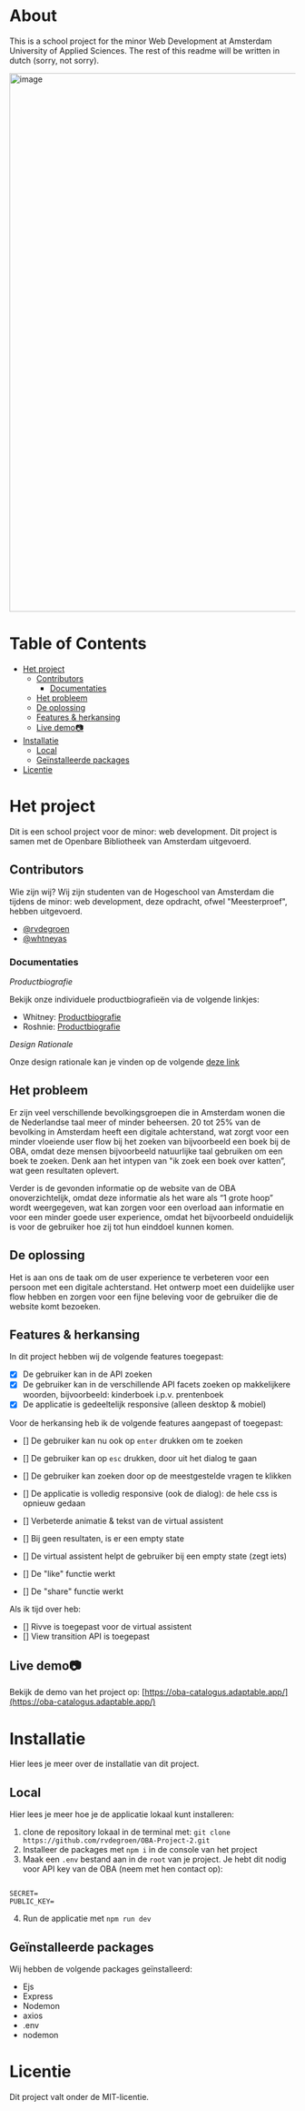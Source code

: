 # About

This is a school project for the minor Web Development at Amsterdam University of Applied Sciences. The rest of this readme will be written in dutch (sorry, not sorry). 

<img width="947" alt="image" src="https://github.com/rvdegroen/OBA-project/assets/90154152/38ee2950-9612-433f-8924-751fe57c25d7">

# Table of Contents

- [Het project](#het-project)
  * [Contributors](#contributors)
    + [Documentaties](#documentaties)
  * [Het probleem](#het-probleem)
  * [De oplossing](#de-oplossing)
  * [Features & herkansing](#features---herkansing)
  * [Live demo📷](#live-demo--)
- [Installatie](#installatie)
  * [Local](#local)
  * [Geïnstalleerde packages](#ge-nstalleerde-packages)
- [Licentie](#licentie)

# Het project

Dit is een school project voor de minor: web development. Dit project is samen met de Openbare Bibliotheek van Amsterdam uitgevoerd. 
## Contributors

Wie zijn wij? Wij zijn studenten van de Hogeschool van Amsterdam die tijdens de minor: web development, deze opdracht, ofwel "Meesterproef", hebben uitgevoerd.

- [@rvdegroen](https://github.com/rvdegroen)
- [@whtneyas](https://github.com/Whtneyas)

### Documentaties

*Productbiografie*

Bekijk onze individuele productbiografieën via de volgende linkjes:
- Whitney: [Productbiografie](https://cypress-television-56d.notion.site/Productbiografie-4248856803614d9ead5d29b9522b4ef3?pvs=4)
- Roshnie: [Productbiografie](https://www.dropbox.com/scl/fi/wujkk18ke502nmjy6v9ku/Meesterproef-Productbiografie-_-Roshnie-de-Groen.paper?rlkey=4ckgr0ca53xfxrcn2hg4nj8in&dl=0)

*Design Rationale*

Onze design rationale kan je vinden op de volgende [deze link](https://www.dropbox.com/scl/fi/9h787yko3atj6t267nhl1/Design-Rationale-_-OBA-Project.paper?dl=0&rlkey=jtvw7swgmgudjv76n0okkrj58)


## Het probleem

Er zijn veel verschillende bevolkingsgroepen die in Amsterdam wonen die de Nederlandse taal meer of minder beheersen. 20 tot 25% van de bevolking in Amsterdam heeft een digitale achterstand, wat zorgt voor een minder vloeiende user flow bij het zoeken van bijvoorbeeld een boek bij de OBA, omdat deze mensen bijvoorbeeld natuurlijke taal gebruiken om een boek te zoeken. Denk aan het intypen van "ik zoek een boek over katten”, wat geen resultaten oplevert.

Verder is de gevonden informatie op de website van de OBA onoverzichtelijk, omdat deze informatie als het ware als “1 grote hoop” wordt weergegeven, wat kan zorgen voor een overload aan informatie en voor een minder goede user experience, omdat het bijvoorbeeld onduidelijk is voor de gebruiker hoe zij tot hun einddoel kunnen komen. 

## De oplossing

Het is aan ons de taak om de user experience te verbeteren voor een persoon met een digitale achterstand. Het ontwerp moet een duidelijke user flow hebben en zorgen voor een fijne beleving voor de gebruiker die de website komt bezoeken. 

## Features & herkansing

In dit project hebben wij de volgende features toegepast: 

- [X] De gebruiker kan in de API zoeken 
- [X] De gebruiker kan in de verschillende API facets zoeken op makkelijkere woorden, bijvoorbeeld: kinderboek i.p.v. prentenboek
- [X] De applicatie is gedeeltelijk responsive (alleen desktop & mobiel)

Voor de herkansing heb ik de volgende features aangepast of toegepast: 

- [] De gebruiker kan nu ook op `enter` drukken om te zoeken
- [] De gebruiker kan op `esc` drukken, door uit het dialog te gaan

- [] De gebruiker kan zoeken door op de meestgestelde vragen te klikken
- [] De applicatie is volledig responsive (ook de dialog): de hele css is opnieuw gedaan

- [] Verbeterde animatie & tekst van de virtual assistent
- [] Bij geen resultaten, is er een empty state
- [] De virtual assistent helpt de gebruiker bij een empty state (zegt iets)

- [] De "like" functie werkt
- [] De "share" functie werkt

Als ik tijd over heb:

- [] Rivve is toegepast voor de virtual assistent
- [] View transition API is toegepast

## Live demo📷
Bekijk de demo van het project op: [https://oba-catalogus.adaptable.app/](https://oba-catalogus.adaptable.app/)


# Installatie

Hier lees je meer over de installatie van dit project. 
## Local

Hier lees je meer hoe je de applicatie lokaal kunt installeren: 

1. clone de repository lokaal in de terminal met: `git clone https://github.com/rvdegroen/OBA-Project-2.git`
2. Installeer de packages met `npm i` in de console van het project
3. Maak een `.env` bestand aan in de `root` van je project. Je hebt dit nodig voor API key van de OBA (neem met hen contact op): 

```

SECRET=
PUBLIC_KEY=

```

4. Run de applicatie met `npm run dev`



## Geïnstalleerde packages

Wij hebben de volgende packages geïnstalleerd: 

- Ejs
- Express
- Nodemon
- axios
- .env
- nodemon

# Licentie 
Dit project valt onder de MIT-licentie.

